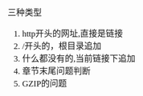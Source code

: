 <span  style="font-family: Simsun,serif; font-size: 17px; ">

三种类型
1. http开头的网址,直接是链接
2. /开头的，根目录追加
3. 什么都没有的,当前链接下追加
4. 章节末尾问题判断
5. GZIP的问题

</span>